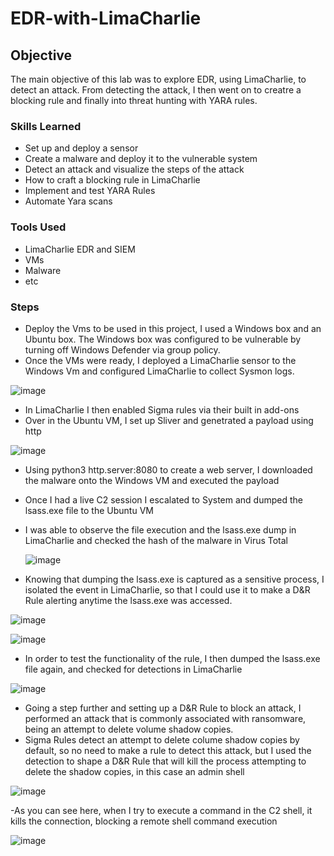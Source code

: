 # EDR-with-LimaCharlie

## Objective

The main objective of this lab was to explore EDR, using LimaCharlie, to detect an attack. From detecting the attack, I then went on to creatre a blocking rule and finally into threat hunting with YARA rules.
  
### Skills Learned

- Set up and deploy a sensor
- Create a malware and deploy it to the vulnerable system
- Detect an attack and visualize the steps of the attack
- How to craft a blocking rule in LimaCharlie
- Implement and test YARA Rules
- Automate Yara scans

### Tools Used

- LimaCharlie EDR and SIEM
- VMs
- Malware
- etc

### Steps

- Deploy the Vms to be used in this project, I used a Windows box and an Ubuntu box. The Windows box was configured to be vulnerable by turning off Windows Defender via group policy.
- Once the VMs were ready, I deployed a LimaCharlie sensor to the Windows Vm and configured LimaCharlie to collect Sysmon logs.

![image](https://github.com/user-attachments/assets/93d08a1d-7cc6-409d-be41-2bad77d4a88d)

- In LimaCharlie I then enabled Sigma rules via their built in add-ons
- Over in the Ubuntu VM, I set up Sliver and genetrated a payload using http

![image](https://github.com/user-attachments/assets/4c63506d-4edf-4722-adfc-2b1906c6ae2f)

- Using python3 http.server:8080 to create a web server, I downloaded the malware onto the Windows VM and executed the payload
- Once I had a live C2 session I escalated to System and dumped the lsass.exe file to the Ubuntu VM
- I was able to observe the file execution and the lsass.exe dump in LimaCharlie and checked the hash of the malware in Virus Total

  ![image](https://github.com/user-attachments/assets/85aab07b-ec82-4864-8aaa-d11dfb05900f)

- Knowing that dumping the lsass.exe is captured as a sensitive process, I isolated the event in LimaCharlie, so that I could use it to make a D&R Rule alerting anytime the lsass.exe was accessed.

![image](https://github.com/user-attachments/assets/6cd91259-6fa9-4c4b-b056-a26db7360841)

![image](https://github.com/user-attachments/assets/97671aed-858d-4df5-b809-616d45e55e3e)

- In order to test the functionality of the rule, I then dumped the lsass.exe file again, and checked for detections in LimaCharlie

![image](https://github.com/user-attachments/assets/f95b2acf-5574-4b51-a89a-9ce7e044ed03)

- Going a step further and setting up a D&R Rule to block an attack, I performed an attack that is commonly associated with ransomware, being an attempt to delete volume shadow copies.
- Sigma Rules detect an attempt to delete colume shadow copies by default, so no need to make a rule to detect this attack, but I used the detection to shape a D&R Rule that will kill the process attempting to delete the shadow copies, in this case an admin shell

![image](https://github.com/user-attachments/assets/68c75329-84b4-4649-b146-f7e61b07da12)

-As you can see here, when I try to execute a command in the C2 shell, it kills the connection, blocking a remote shell command execution

![image](https://github.com/user-attachments/assets/0bd4813d-ac29-4049-8a5d-aeedc215d45d)

